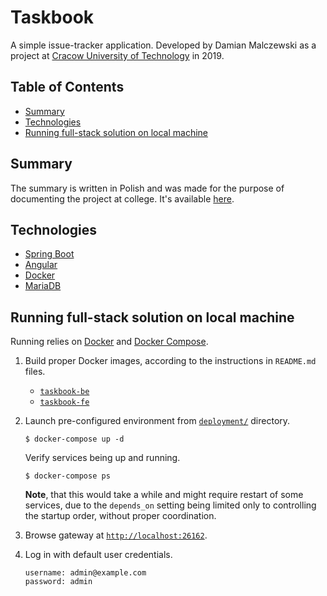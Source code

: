 # Taskbook

A simple issue-tracker application. Developed by Damian Malczewski as a project at
[Cracow University of Technology][pk.edu.pl] in 2019.

## Table of Contents

* [Summary](#summary)
* [Technologies](#technologies)
* [Running full-stack solution on local machine](#running-full-stack-solution-on-local-machine)

## Summary

The summary is written in Polish and was made for the purpose of documenting the project at college.
It's available [here](./Taskbook-summary-PL.pdf).

## Technologies

- [Spring Boot][spring-boot]
- [Angular][angular]
- [Docker][docker]
- [MariaDB][mariadb]

## Running full-stack solution on local machine

Running relies on [Docker][docker] and [Docker Compose][docker-compose].

1. Build proper Docker images, according to the instructions in `README.md` files.

    * [`taskbook-be`][taskbook-be-readme]
    * [`taskbook-fe`][taskbook-fe-readme]

2. Launch pre-configured environment from [`deployment/`][deployment] directory.

   ```shell
   $ docker-compose up -d
   ```

   Verify services being up and running.

   ```shell
   $ docker-compose ps
   ```

   **Note**, that this would take a while and might require restart of some services, due to the
   `depends_on` setting being limited only to controlling the startup order, without proper
   coordination.

3. Browse gateway at [`http://localhost:26162`](http://localhost:26162).

4. Log in with default user credentials.

   ```text
   username: admin@example.com
   password: admin
   ```

[pk.edu.pl]: https://pk.edu.pl

[spring-boot]: https://docs.spring.io/spring-boot/docs/2.5.5/reference/html/

[angular]: https://angular.io/docs

[docker]: https://docs.docker.com/

[mariadb]: https://mariadb.com/kb/en/documentation/

[docker-compose]: https://docs.docker.com/compose/

[taskbook]: https://github.com/malczuuu/taskbook

[taskbook-be-readme]: https://github.com/malczuuu/taskbook/blob/main/taskbook-be/README.md

[taskbook-fe-readme]: https://github.com/malczuuu/taskbook/blob/main/taskbook-fe/README.md

[deployment]: https://github.com/malczuuu/taskbook/tree/master/operations/deployment
